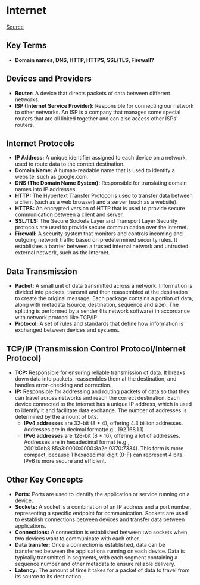 # Internet

[Source](https://cs.fyi/guide/how-does-internet-work)

## Key Terms

- **Domain names, DNS, HTTP, HTTPS, SSL/TLS, Firewall?**

## Devices and Providers

- **Router:** A device that directs packets of data between different networks.
- **ISP (Internet Service Provider):** Responsible for connecting our network to other networks. An ISP is a company that manages some special routers that are all linked together and can also access other ISPs' routers.

## Internet Protocols

- **IP Address:** A unique identifier assigned to each device on a network, used to route data to the correct destination.
- **Domain Name:** A human-readable name that is used to identify a website, such as google.com.
- **DNS (The Domain Name System):** Responsible for translating domain names into IP addresses.
- **HTTP:** The Hypertext Transfer Protocol is used to transfer data between a client (such as a web browser) and a server (such as a website).
- **HTTPS:** An encrypted version of HTTP that is used to provide secure communication between a client and server.
- **SSL/TLS:** The Secure Sockets Layer and Transport Layer Security protocols are used to provide secure communication over the internet.
- **Firewall:** A security system that monitors and controls incoming and outgoing network traffic based on predetermined security rules. It establishes a barrier between a trusted internal network and untrusted external network, such as the Internet.

## Data Transmission

- **Packet:** A small unit of data transmitted across a network. Information is divided into packets, transmit and then reassembled at the destination to create the original message. Each package contains a portion of data, along with metadata (source, destination, sequence and size). The splitting is performed by a sender (Its network software) in accordance with network protocol like TCP/IP
- **Protocol:** A set of rules and standards that define how information is exchanged between devices and systems.

## TCP/IP (Transmission Control Protocol/Internet Protocol)

- **TCP:** Responsible for ensuring reliable transmission of data. It breaks down data into packets, reassembles them at the destination, and handles error-checking and correction.
- **IP:** Responsible for addressing and routing packets of data so that they can travel across networks and reach the correct destination. Each device connected to the internet has a unique IP address, which is used to identify it and facilitate data exchange. The number of addresses is determined by the amount of bits.
    - **IPv4 addresses** are 32-bit (8 * 4), offering 4.3 billion addresses. Addresses are in decimal format(e.g., 192.168.1.1)
    - **IPv6 addresses** are 128-bit (8 * 16), offering a lot of addresses. Addresses are in hexadecimal format (e.g.,  2001:0db8:85a3:0000:0000:8a2e:0370:7334). This form is more compact, because 1 hexadecimal digit (0-F) can represent 4 bits. IPv6 is more secure and efficient.

## Other Key Concepts

- **Ports:** Ports are used to identify the application or service running on a device.
- **Sockets:** A socket is a combination of an IP address and a port number, representing a specific endpoint for communication. Sockets are used to establish connections between devices and transfer data between applications.
- **Connections:** A connection is established between two sockets when two devices want to communicate with each other.
- **Data transfer:** Once a connection is established, data can be transferred between the applications running on each device. Data is typically transmitted in segments, with each segment containing a sequence number and other metadata to ensure reliable delivery.
- **Latency:** The amount of time it takes for a packet of data to travel from its source to its destination. 